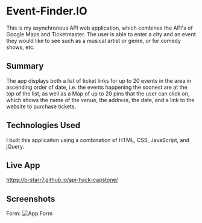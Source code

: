 # Event-Finder.IO
This is my asynchronous API web application, which combines the API's of Google Maps and Ticketmaster. The user is able to enter a city and an event they would like to see such as a musical artist or genre, or for comedy shows, etc. 

## Summary
The app displays both a list of ticket links for up to 20 events in the area in ascending order of date, i.e. the events happening the soonest are at the top of the list, as well as a Map of up to 20 pins that the user can click on, which shows the name of the venue, the address, the date, and a link to the website to purchase tickets. 

## Technologies Used
I built this applicaiton using a combination of HTML, CSS, JavaScript, and jQuery.

## Live App
https://b-starr7.github.io/api-hack-capstone/

## Screenshots
Form:
![App Form](file:///Users/benstarr/Desktop/Event-Finder-Form.png)
